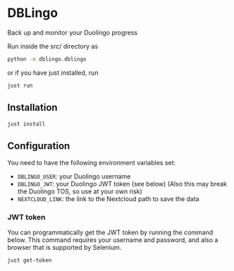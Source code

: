 # DBLingo

Back up and monitor your Duolingo progress

Run inside the src/ directory as

```bash
python -m dblingo.dblingo
```

or if you have just installed, run

```bash
just run
```

## Installation

```bash
just install
```

## Configuration

You need to have the following environment variables set:

- `DBLINGO_USER`: your Duolingo username
- `DBLINGO_JWT`: your Duolingo JWT token (see below) (Also this may break the Duolingo TOS, so use at your own risk)
- `NEXTCLOUD_LINK`: the link to the Nextcloud path to save the data

### JWT token

You can programmatically get the JWT token by running the command below. This command requires your username and password, and also a browser that is supported by Selenium.

```bash
just get-token
```
